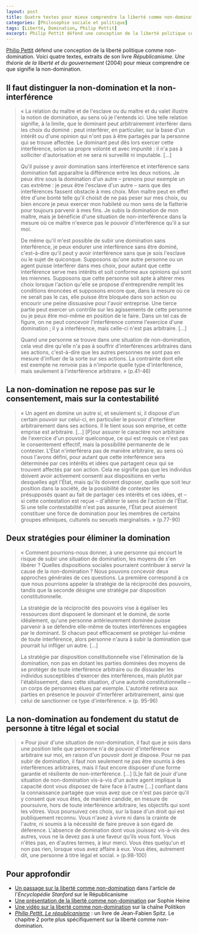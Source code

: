 ```yaml
---
layout: post
title: Quatre textes pour mieux comprendre la liberté comme non-domination selon Philip Pettit
categories: [Philosophie sociale et politique]
tags: [Liberté, Domination, Philip Pettit]
excerpt: Philip Pettit défend une conception de la liberté politique comme non-domination. Voici quatre textes, extraits de son livre _Républicanisme. Une théorie de la liberté et du gouvernement_ (2004) pour mieux comprendre ce que signifie la non-domination.
---
```



[Philip Pettit](https://www.princeton.edu/~ppettit/) défend une conception de la liberté politique comme non-domination. Voici quatre textes, extraits de son livre _Républicanisme. Une théorie de la liberté et du gouvernement_ (2004) pour mieux comprendre ce que signifie la non-domination.


## Il faut distinguer la non-domination et la non-interférence
>« La relation du maître et de l'esclave ou du maître et du valet illustre la notion de domination, au sens où je l'entends ici. Une telle relation signifie, à la limite, que le dominant peut arbitrairement interférer dans les choix du dominé : peut interférer, en particulier, sur la base d'un intérêt ou d'une opinion qui n'ont pas à être partagés par la personne qui se trouve affectée. Le dominant peut dès lors exercer cette interférence, selon sa propre volonté et avec impunité : il n'a pas à solliciter d'autorisation et ne sera ni surveillé ni imputable. […]
>
>Qu'il puisse y avoir domination sans interférence et interférence sans domination fait apparaître la différence entre les deux notions. Je peux être sous la domination d'un autre – prenons pour exemple un cas extrême : je peux être l'esclave d'un autre – sans que des interférences fassent obstacle à mes choix. Mon maître peut en effet être d'une bonté telle qu'il choisit de ne pas peser sur mes choix, ou bien encore je peux exercer mon  habileté ou mon sens de la flatterie pour toujours parvenir à mes fins. Je subis la domination de mon maître, mais je bénéficie d'une situation de non-interférence dans la mesure où ce maître n'exerce pas le pouvoir d'interférence qu'il a sur moi.
>
>De même qu'il m'est possible de subir une domination sans interférence, je peux endurer une interférence sans être dominé, c'est-à-dire qu'il peut y avoir interférence sans que je sois l'esclave ou le sujet de quiconque. Supposons qu'une autre personne ou un agent puisse interférer dans mes choix, pour autant que cette interférence serve mes intérêts et soit conforme aux opinions qui sont les miennes. Supposons que cette personne soit apte à altérer mes choix lorsque l'action qu'elle se propose d'entreprendre remplit les conditions énoncées et supposons encore que, dans la mesure où ce ne serait pas le cas, elle puisse être bloquée dans son action ou encourir une peine dissuasive pour l'avoir entreprise. Une tierce partie peut exercer un contrôle sur les agissements de cette personne ou je peux être moi-même en position de le faire. Dans un tel cas de figure, on ne peut concevoir l'interférence comme l'exercice d'une domination ; il y a interférence, mais celle-ci n'est pas arbitraire. […]
>
>Quand une personne se trouve dans une situation de non-domination, cela veut dire qu'elle n'a pas à souffrir d'interférences arbitraires dans ses actions, c'est-à-dire que les autres personnes ne sont pas en mesure d'influer de la sorte sur ses actions. La contrainte dont elle est exempte ne renvoie pas à n'importe quelle type d'interférence, mais seulement à l'interférence arbitraire. » (p.41-46)


## La non-domination ne repose pas sur le consentement, mais sur la contestabilité
>« Un agent en domine un autre si, et seulement si, il dispose d'un certain pouvoir sur celui-ci, en particulier le pouvoir d'interférer arbitrairement dans ses actions. Il le tient sous son emprise, et cette emprise est arbitraire. […] [P]our assurer le caractère non arbitraire de l'exercice d'un pouvoir quelconque, ce qui est requis ce n'est pas le consentement effectif, mais la possibilité permanente de le contester. L'État n'interférera pas de manière arbitraire, au sens où nous l'avons défini, pour autant que cette interférence sera déterminée par ces intérêts et idées que partagent ceux qui se trouvent affectés par son action. Cela ne signifie pas que les individus doivent avoir activement consenti aux dispositions en vertu desquelles agit l'État, mais qu'ils doivent disposer, quelle que soit leur position dans la société, de la possibilité de contester les présupposés quant au fait de partager ces intérêts et ces idées, et – si cette contestation est reçue – d'altérer le sens de l'action de l'État. Si une telle contestabilité n'est pas assurée, l'État peut aisément constituer une force de domination pour les membres de certains groupes ethniques, culturels ou sexuels marginalisés. » (p.77-90)

## Deux stratégies pour éliminer la domination
>« Comment pourrions-nous donner, à une personne qui encourt le risque de subir une situation de domination, les moyens de s'en libérer ? Quelles dispositions sociales pourraient contribuer à servir la cause de la non-domination ? Nous pouvons concevoir deux approches générales de ces questions. La première correspond à ce que nous pourrions appeler la stratégie de la réciprocité des pouvoirs, tandis que la seconde désigne une stratégie par disposition constitutionnelle.
>
>La stratégie de la réciprocité des pouvoirs vise à égaliser les ressources dont disposent le dominant et le dominé, de sorte idéalement, qu'une personne antérieurement dominée puisse parvenir à se défendre elle-même de toutes interférences engagées par le dominant. Si chacun peut efficacement se protéger lui-même de toute interférence, alors personne n'aura à subir la domination que pourrait lui infliger un autre. […]
>
>La stratégie par disposition constitutionnelle vise l'élimination de la domination, non pas en dotant les parties dominées des moyens de se protéger de toute interférence arbitraire ou de dissuader les individus susceptibles d'exercer des interférences, mais plutôt par l'établissement, dans cette situation, d'une autorité constitutionnelle – un corps de personnes élues par exemple. L'autorité retirera aux parties en présence le pouvoir d'interférer arbitrairement, ainsi que celui de sanctionner ce type d'interférence. » (p. 95-96)

## La non-domination au fondement du statut de personne à titre légal et social
>« Pour jouir d'une situation de non-domination, il faut que je sois dans une position telle que personne n'a de pouvoir d'interférence arbitraire sur moi, en raison d'un pouvoir dont je dispose. Pour ne pas subir de domination, il faut non seulement ne pas être soumis à des interférences arbitraires, mais il faut encore disposer d'une forme garantie et résiliente de non-interférence. […] [L]e fait de jouir d'une situation de non-domination vis-à-vis d'un autre agent implique la capacité dont vous disposez de faire face à l'autre […] confiant dans la connaissance partagée que vous avez que ce n'est pas parce qu'il y consent que vous êtes, de manière candide, en mesure de poursuivre, hors de toute interférence arbitraire, les objectifs qui sont les vôtres. Vous poursuivez ces choix, sur la base d'un droit qui est publiquement reconnu. Vous n'avez à vivre ni dans la crainte de l'autre, ni soumis à la nécessité de faire preuve à son égard de déference. L'absence de domination dont vous jouissez vis-à-vis des autres, vous ne la devez pas à une faveur qu'ils vous font. Vous n'êtes pas, en d'autres termes, à leur merci. Vous êtes quelqu'un et non pas rien, lorsque vous avez affaire à eux. Vous êtes, autrement dit, une personne à titre légal et social. » (p.98-100)

## Pour approfondir

- [Un passage sur la liberté comme non-domination](https://plato.stanford.edu/entries/republicanism/#PolLibNonDom) dans l'article de l'_Encyclopédie Stanford_ sur le Républicanisme
- [Une présentation de la liberté comme non-domination](https://www.revuepolitique.be/philip-pettit-la-liberte-comme-non-domination/) par Sophie Heine
- [Une vidéo sur la liberté comme non-domination](https://girlfriendincoma.wordpress.com/2019/04/01/la-liberte-comme-non-domination-le-neo-republicanisme-politikon-16/) sur la chaîne Politikon
- [_Philip Pettit. Le républicanisme_](https://www.cairn.info/philip-pettit--9782841865413.htm) : un livre de Jean-Fabien Spitz. Le chapitre 2 porte plus spécifiquement sur la liberté comme non-domination.